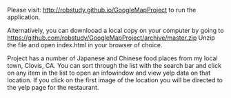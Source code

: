 Please visit: http://robstudy.github.io/GoogleMapProject to run the application.

Alternatively, you can downlooad a local copy on your computer by going to 
https://github.com/robstudy/GoogleMapProject/archive/master.zip
Unzip the file and open index.html in your browser of choice.

Project has a number of Japanese and Chinese food places from my local town, Clovis, CA. You can sort through the list with the search bar and click on any item in the list to open an infowindow and view yelp data on that location. If you click on the first image of the location you will be directed to the yelp page for the restaurant.